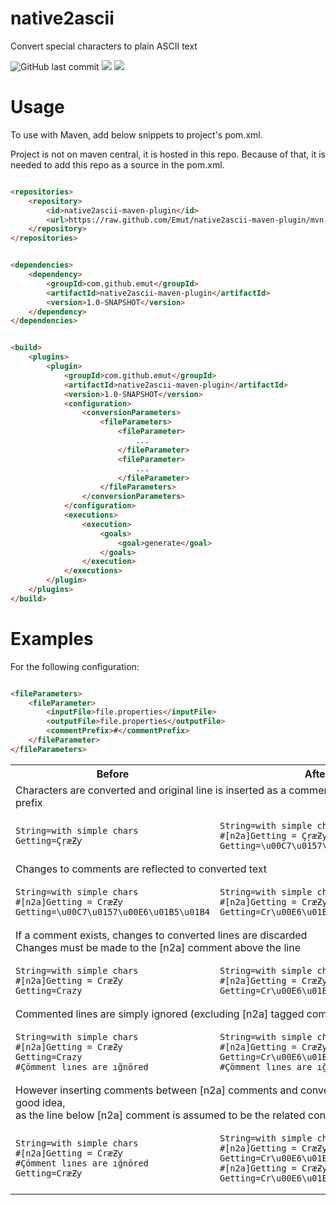 # native2ascii

Convert special characters to plain ASCII text

<img alt="GitHub last commit" src="https://img.shields.io/github/last-commit/Emut/native2ascii-maven-plugin">
<img src="https://img.shields.io/badge/maven-1.0--SNAPSHOT-yellow">
<img src="https://img.shields.io/github/license/Emut/native2ascii">

# Usage

To use with Maven, add below snippets to project's pom.xml.

Project is not on maven central, it is hosted in this repo. Because of that, it is needed to add this repo as a source
in the pom.xml.

```html

<repositories>
    <repository>
        <id>native2ascii-maven-plugin</id>
        <url>https://raw.github.com/Emut/native2ascii-maven-plugin/mvn-repo/</url>
    </repository>
</repositories>
```

```html

<dependencies>
    <dependency>
        <groupId>com.github.emut</groupId>
        <artifactId>native2ascii-maven-plugin</artifactId>
        <version>1.0-SNAPSHOT</version>
    </dependency>
</dependencies>
```

```html

<build>
    <plugins>
        <plugin>
            <groupId>com.github.emut</groupId>
            <artifactId>native2ascii-maven-plugin</artifactId>
            <version>1.0-SNAPSHOT</version>
            <configuration>
                <conversionParameters>
                    <fileParameters>
                        <fileParameter>
                            ...
                        </fileParameter>
                        <fileParameter>
                            ...
                        </fileParameter>
                    </fileParameters>
                </conversionParameters>
            </configuration>
            <executions>
                <execution>
                    <goals>
                        <goal>generate</goal>
                    </goals>
                </execution>
            </executions>
        </plugin>
    </plugins>
</build>
```

# Examples

For the following configuration:

```html

<fileParameters>
    <fileParameter>
        <inputFile>file.properties</inputFile>
        <outputFile>file.properties</outputFile>
        <commentPrefix>#</commentPrefix>
    </fileParameter>
</fileParameters>
```

<table>
<tr>
<th> Before </th>
<th> After </th>
</tr>
<tr>
<td colspan="2">Characters are converted and
original line is inserted as a comment with the "[n2a]" prefix</td> 
</tr>
<tr>
<td>

```properties
String=with simple chars
Getting=ÇŗæƵƴ
```

</td>
<td>

```properties
String=with simple chars
#[n2a]Getting = ÇŗæƵƴ
Getting=\u00C7\u0157\u00E6\u01B5\u01B4
```

</td>
</tr>
<tr>
<td colspan="2">Changes to comments are reflected to converted text</td> 
</tr>
<tr>
<td>

```properties
String=with simple chars
#[n2a]Getting = CræƵƴ
Getting=\u00C7\u0157\u00E6\u01B5\u01B4
```

</td>
<td>

```properties
String=with simple chars
#[n2a]Getting = CræƵƴ
Getting=Cr\u00E6\u01B5\u01B4
```

</td>
</tr>
<tr>
<td colspan="2">If a comment exists, changes to converted lines are discarded<br>
Changes must be made to the [n2a] comment above the line</td> 
</tr>
<tr>
<td>

```properties
String=with simple chars
#[n2a]Getting = CræƵƴ
Getting=Crazy
```

</td>
<td>

```properties
String=with simple chars
#[n2a]Getting = CræƵƴ
Getting=Cr\u00E6\u01B5\u01B4
```

</td>
</tr>
<tr>
<td colspan="2">Commented lines are simply ignored (excluding [n2a] tagged comments)</td> 
</tr>
<tr>
<td>

```properties
String=with simple chars
#[n2a]Getting = CræƵƴ
Getting=Crazy
#Çömment lınes are ığnöred
```

</td>
<td>

```properties
String=with simple chars
#[n2a]Getting = CræƵƴ
Getting=Cr\u00E6\u01B5\u01B4
#Çömment lınes are ığnöred
```

</td>
</tr>
<tr>
<td colspan="2">However inserting comments between [n2a] comments and
converted lines is not a good idea,<br>
as the line below [n2a] comment is assumed to be the related converted line</td> 
</tr>
<tr>
<td>

```properties
String=with simple chars
#[n2a]Getting = CræƵƴ
#Çömment lınes are ığnöred
Getting=CræƵƴ
```

</td>
<td>

```properties
String=with simple chars
#[n2a]Getting = CræƵƴ
Getting=Cr\u00E6\u01B5\u01B4
#[n2a]Getting = CræƵƴ
Getting=Cr\u00E6\u01B5\u01B4
```

</td>
</tr>
</table>

[comment]: <> (note to self: to deploy to github, create 2 files:<br>)

[comment]: <> (./.mvn/maven.config :)

[comment]: <> (```)

[comment]: <> (--settings ./.mvn/local-settings.xml)

[comment]: <> (```)

[comment]: <> (./.mvn/local-settings.xml : <br>)

[comment]: <> (```html)

[comment]: <> (<settings>)

[comment]: <> (    <servers>)

[comment]: <> (        <server>)

[comment]: <> (            <id>github</id>)

[comment]: <> (            <password>"the generated token"</password>)

[comment]: <> (        </server>)

[comment]: <> (    </servers>)

[comment]: <> (</settings>)

[comment]: <> (```)
